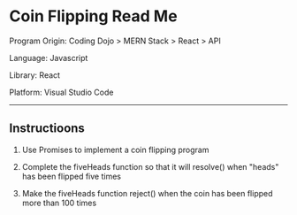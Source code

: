 # Coin Flipping Read Me

Program Origin: Coding Dojo > MERN Stack > React > API

Language: Javascript

Library: React

Platform: Visual Studio Code

-----------------------

## Instructioons

1. Use Promises to implement a coin flipping program

2. Complete the fiveHeads function so that it will resolve() when "heads" has been flipped five times

3. Make the fiveHeads function reject() when the coin has been flipped more than 100 times